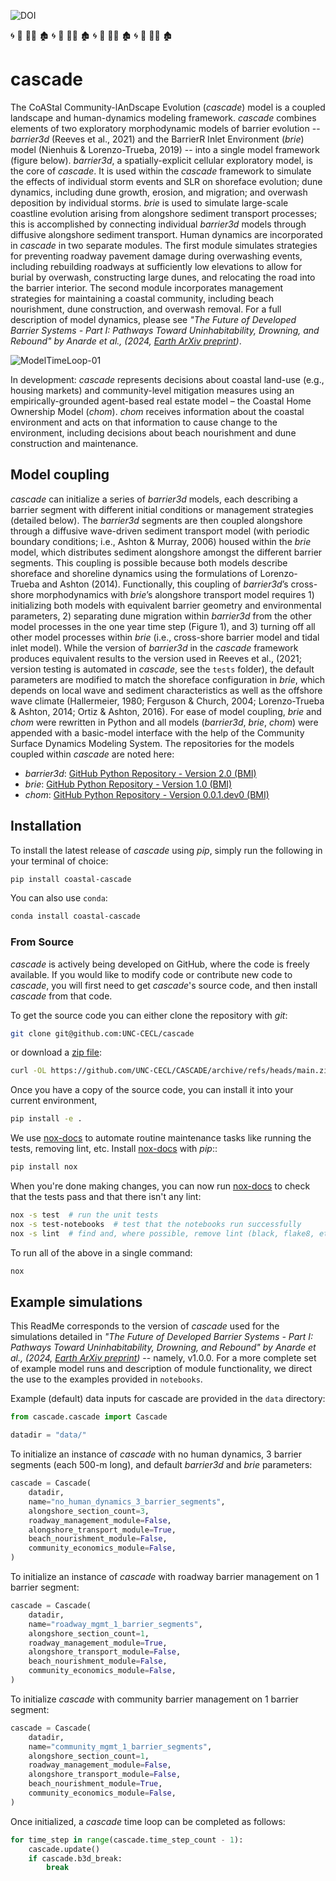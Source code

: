 ![[DOI][doi-link]][doi-badge]


[barrier3d-github]:https://github.com/UNC-CECL/Barrier3D
[brie-github]: https://github.com/UNC-CECL/brie
[cascade-figure]: https://user-images.githubusercontent.com/57640439/226623608-d0c58437-d44f-4dca-8f43-0b92623fcda6.png
[chom-github]: https://github.com/UNC-CECL/CHOM
[doi-badge]: https://zenodo.org/badge/310435424.svg
[doi-link]: https://zenodo.org/doi/10.5281/zenodo.10003561
[nox-docs]: https://nox.thea.codes/
[preprint-doi]: https://doi.org/10.31223/X5P947
[zip-download]: https://github.com/UNC-CECL/CASCADE/archive/refs/heads/main.zip


🌀 🌊 🏄‍♀️ 🏚️ 🌀 🌊 🏄‍♀️ 🏚️ 🌀 🌊 🏄‍♀️ 🏚️ 🌀 🌊 🏄‍♀️ 🏚️
# cascade

The CoAStal Community-lAnDscape Evolution (*cascade*) model is a coupled landscape and human-dynamics modeling framework.
*cascade* combines elements of two exploratory morphodynamic models of barrier evolution -- *barrier3d*
(Reeves et al., 2021) and the BarrierR Inlet Environment (*brie*) model (Nienhuis & Lorenzo-Trueba, 2019) -- into a
single model framework (figure below). *barrier3d*, a spatially-explicit cellular exploratory model, is the core of *cascade*.
It is used within the *cascade* framework to simulate the effects of individual storm events and SLR on shoreface
evolution; dune dynamics, including dune growth, erosion, and migration; and overwash deposition by individual storms.
*brie* is used to simulate large-scale coastline evolution arising from alongshore sediment transport processes; this is
accomplished by connecting individual *barrier3d* models through diffusive alongshore sediment transport. Human dynamics
are incorporated in *cascade* in two separate modules. The first module simulates strategies for preventing roadway
pavement damage during overwashing events, including rebuilding roadways at sufficiently low elevations to allow for
burial by overwash, constructing large dunes, and relocating the road into the barrier interior. The second module
incorporates management strategies for maintaining a coastal community, including beach nourishment, dune construction,
and overwash removal. For a full description of model dynamics, please see *"The Future of Developed
Barrier Systems - Part I: Pathways Toward Uninhabitability, Drowning, and Rebound" by Anarde et al., (2024, [Earth ArXiv preprint][preprint-doi])*.

![ModelTimeLoop-01][cascade-figure]

In development: *cascade* represents decisions about coastal land-use (e.g., housing markets) and community-level
mitigation measures using an empirically-grounded agent-based real estate model – the Coastal Home Ownership Model (*chom*).
*chom* receives information about the coastal environment and acts on that information to cause change to the environment,
including decisions about beach nourishment and dune construction and maintenance.

## Model coupling
*cascade* can initialize a series of *barrier3d* models, each describing a barrier segment with different initial conditions
or management strategies (detailed below). The *barrier3d* segments are then coupled alongshore through a
diffusive wave-driven sediment transport model (with periodic boundary conditions; i.e., Ashton & Murray, 2006)
housed within the *brie* model, which distributes sediment alongshore amongst the different barrier segments.
This coupling is possible because both models describe shoreface and shoreline dynamics using the formulations of
Lorenzo-Trueba and Ashton (2014). Functionally, this coupling of *barrier3d*’s cross-shore morphodynamics with *brie*’s
alongshore transport model requires 1) initializing both models with equivalent barrier geometry and environmental
parameters, 2) separating dune migration within *barrier3d* from the other model processes in the one year time step
(Figure 1), and 3) turning off all other model processes within *brie*
(i.e., cross-shore barrier model and tidal inlet model). While the version of *barrier3d* in the *cascade* framework
produces equivalent results to the version used in Reeves et al., (2021; version testing is automated in *cascade*,
see the `tests` folder), the default parameters are modified to match the shoreface configuration in *brie*, which depends
on local wave and sediment characteristics as well as the offshore wave climate (Hallermeier, 1980; Ferguson & Church, 2004;
Lorenzo-Trueba & Ashton, 2014; Ortiz & Ashton, 2016). For ease of model coupling, *brie* and *chom* were rewritten in Python
and all models (*barrier3d*, *brie*, *chom*) were appended with a basic-model interface with the help of the
Community Surface Dynamics Modeling System. The repositories for the models coupled within *cascade* are noted here:
- *barrier3d*: [GitHub Python Repository - Version 2.0 (BMI)][barrier3d-github]
- *brie*: [GitHub Python Repository - Version 1.0 (BMI)][brie-github]
- *chom*: [GitHub Python Repository - Version 0.0.1.dev0 (BMI)][chom-github]

## Installation

To install the latest release of *cascade* using *pip*, simply run the following in your terminal of choice:

```bash
pip install coastal-cascade
```

You can also use `conda`:

```bash
conda install coastal-cascade
```

### From Source

*cascade* is actively being developed on GitHub, where the code is freely available.
If you would like to modify code or contribute new code to *cascade*, you will first
need to get *cascade*'s source code, and then install *cascade* from that code.

To get the source code you can either clone the repository with *git*:

```bash
git clone git@github.com:UNC-CECL/cascade
```

or download a [zip file][zip-download]:

```bash
curl -OL https://github.com/UNC-CECL/CASCADE/archive/refs/heads/main.zip
```

Once you have a copy of the source code, you can install it into your current
environment,

```bash
pip install -e .
```

We use [nox-docs] to automate routine maintenance tasks like running the tests,
removing lint, etc. Install [nox-docs] with *pip*::

```bash
pip install nox
```

When you're done making changes, you can now run [nox-docs] to check that the tests
pass and that there isn't any lint:

```bash
nox -s test  # run the unit tests
nox -s test-notebooks  # test that the notebooks run successfully
nox -s lint  # find and, where possible, remove lint (black, flake8, etc.)
```

To run all of the above in a single command:

```bash
nox
```

## Example simulations
This ReadMe corresponds to the version of *cascade* used for the simulations detailed in
*"The Future of Developed Barrier Systems - Part I: Pathways Toward Uninhabitability, Drowning, and Rebound" by
Anarde et al., (2024, [Earth ArXiv preprint][preprint-doi])* -- namely, v1.0.0. For a more complete
set of example model runs and description of module functionality, we direct the use to the examples
provided in `notebooks`.

Example (default) data inputs for cascade are provided in the `data` directory:
```python
from cascade.cascade import Cascade

datadir = "data/"
```
To initialize an instance of *cascade* with no human dynamics, 3 barrier segments (each 500-m long), and
default *barrier3d* and *brie* parameters:
```python
cascade = Cascade(
    datadir,
    name="no_human_dynamics_3_barrier_segments",
    alongshore_section_count=3,
    roadway_management_module=False,
    alongshore_transport_module=True,
    beach_nourishment_module=False,
    community_economics_module=False,
)
```
To initialize an instance of *cascade* with roadway barrier management on 1 barrier segment:
```python
cascade = Cascade(
    datadir,
    name="roadway_mgmt_1_barrier_segments",
    alongshore_section_count=1,
    roadway_management_module=True,
    alongshore_transport_module=False,
    beach_nourishment_module=False,
    community_economics_module=False,
)
```
To initialize *cascade* with community barrier management on 1 barrier segment:
```python
cascade = Cascade(
    datadir,
    name="community_mgmt_1_barrier_segments",
    alongshore_section_count=1,
    roadway_management_module=False,
    alongshore_transport_module=False,
    beach_nourishment_module=True,
    community_economics_module=False,
)
```
Once initialized, a *cascade* time loop can be completed as follows:
```python
for time_step in range(cascade.time_step_count - 1):
    cascade.update()
    if cascade.b3d_break:
        break
```
